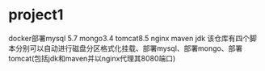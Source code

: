 # project1
docker部署mysql 5.7 mongo3.4 tomcat8.5 nginx maven jdk 
该仓库有四个脚本分别可以自动进行磁盘分区格式化挂载、部署mysql、部署mongo、部署tomcat(包括jdk和maven并以nginx代理其8080端口)

